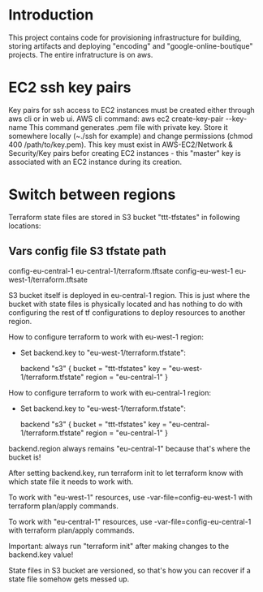 # Introduction

This project contains code for provisioning infrastructure for building, storing artifacts and deploying
"encoding" and "google-online-boutique" projects. The entire infratructure is on aws.

# EC2 ssh key pairs

Key pairs for ssh access to EC2 instances must be created either through aws cli or in web ui.
AWS cli command:    aws ec2 create-key-pair --key-name <key-pair-name>
This command generates .pem file with private key. Store it somewhere locally (~./ssh for example) and
change permissions (chmod 400 /path/to/key.pem). This key must exist in AWS-EC2/Network & Security/Key pairs
befor creating EC2 instances - this "master" key is associated with an EC2 instance during its creation.

# Switch between regions

Terraform state files are stored in S3 bucket "ttt-tfstates" in following locations:

Vars config file                S3 tfstate path
---------------------------------------------------------------
config-eu-central-1             eu-central-1/terraform.tftsate
config-eu-west-1                eu-west-1/terraform.tftsate

S3 bucket itself is deployed in eu-central-1 region. This is just where the bucket with state files is physically located and has nothing to do with configuring the rest of tf configurations to deploy resources to another region.

How to configure terraform to work with eu-west-1 region:

- Set backend.key to "eu-west-1/terraform.tfstate":

  backend "s3" {
    bucket = "ttt-tfstates"
    key    = "eu-west-1/terraform.tfstate"
    region = "eu-central-1"
  }

How to configure terraform to work with eu-central-1 region:

- Set backend.key to "eu-west-1/terraform.tfstate":

  backend "s3" {
    bucket = "ttt-tfstates"
    key    = "eu-central-1/terraform.tfstate"
    region = "eu-central-1"
  }

backend.region always remains "eu-central-1" because that's where the bucket is!

After setting backend.key, run terraform init to let terraform know with which state file it needs to work with.

To work with "eu-west-1" resources, use -var-file=config-eu-west-1 with terraform plan/apply commands.

To work with "eu-central-1" resources, use -var-file=config-eu-central-1 with terraform plan/apply commands.

Important: always run "terraform init" after making changes to the backend.key value!

State files in S3 bucket are versioned, so that's how you can recover if a state file somehow gets messed up.